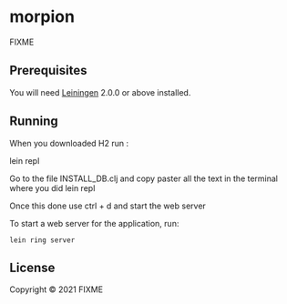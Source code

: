 # morpion

FIXME

## Prerequisites

You will need [Leiningen][] 2.0.0 or above installed.

[leiningen]: https://github.com/technomancy/leiningen
[H2]: https://www.h2database.com/html/main.html

## Running

When you downloaded H2 run :

lein repl

Go to the file INSTALL_DB.clj and copy paster all the text in the terminal where you did lein repl

Once this done use ctrl + d and start the web server

To start a web server for the application, run:

    lein ring server

## License

Copyright © 2021 FIXME

